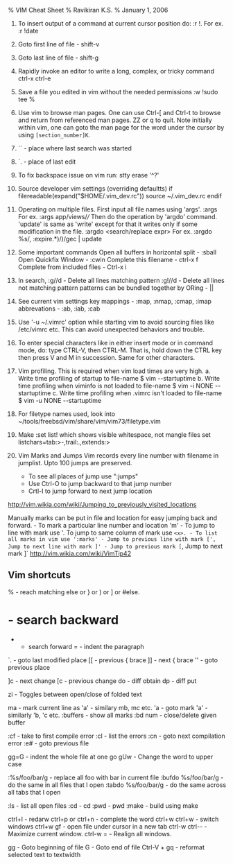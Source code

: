 % VIM Cheat Sheet
% Ravikiran K.S.
% January 1, 2006

1. To insert output of a command at current cursor position do:
:r !<command>. For ex. :r !date

2. Goto first line of file - shift-v
3. Goto last line of file - shift-g

4. Rapidly invoke an editor to write a long, complex, or tricky command
ctrl-x ctrl-e

4. Save a file you edited in vim without the needed permissions
:w !sudo tee %

5. Use vim to browse man pages. One can use Ctrl-[ and Ctrl-t
to browse and return from referenced man pages. ZZ or q to quit.
Note initially within vim, one can goto the man page for the
word under the cursor by using ``[section_number]K``.

6. `` - place where last search was started
7. `. - place of last edit

8. To fix backspace issue on vim run: stty erase '^?'

9. Source developer vim settings (overriding defaultts)
if filereadable(expand("$HOME/.vim_dev.rc"))
 source ~/.vim_dev.rc
endif

10. Operating on multiple files. First input all file names using 'args'.
:args <path-url-pattern> For ex. :args app/views/*/*
Then do the operation by 'argdo' command. 'update' is same as 'write' except for
that it writes only if some modification in the file.
:argdo <search/replace expr> For ex. :argdo %s/, :expire.*)/)/gec | update

11. Some important commands
Open all buffers in horizontal split    - :sball
Open Quickfix Window    - :cwin
Complete this filename  - ctrl-x f
Complete from included files - Ctrl-x i

12. In search,
:g/<pattern>/d  - Delete all lines matching pattern
:g!/<pattern>/d  - Delete all lines not matching pattern
patterns can be bundled together by ORing - <pat1>|<pat2>|<pat3>

13. See current vim settings
key mappings - :map, :nmap, :cmap, :imap
abbrevations - :ab, :iab, :cab

14. Use '-u ~/.vimrc' option while starting vim to avoid sourcing files
like /etc/vimrc etc. This can avoid unexpected behaviors and trouble.

15. To enter special characters like  in either insert mode or in command mode, do:
type CTRL-V, then CTRL-M. That is, hold down the CTRL key then press V and M in succession.
Same for other characters.

16. Vim profiling. This is required when vim load times are very high.
a. Write time profiling of startup to file-name
$ vim --startuptime <file-name>
b. Write time profiling when viminfo is not loaded to file-name
$ vim -i NONE --startuptime <file-name>
c. Write time profiling when .vimrc isn't loaded to file-name
$ vim -u NONE --startuptime <file-name>

17. For filetype names used, look into ~/tools/freebsd/vim/share/vim/vim73/filetype.vim

18. Make :set list! which shows visible whitespace, not mangle files
set listchars=tab:>-,trail:.,extends:>

19. Vim Marks and Jumps
Vim records every line number with filename in jumplist. Upto 100 jumps are preserved.
    - To see all places of jump use ":jumps"
    - Use <num>Ctrl-O to jump backward to that jump number
    - Crtl-I to jump forward to next jump location

http://vim.wikia.com/wiki/Jumping_to_previously_visited_locations

Manually marks can be put in file and location for easy jumping back and forward.
    - To mark a particular line number and location 'm<x>'
    - To jump to line with mark <x> use '<x>. To jump to same column of mark <x> use `<x>.
    - To list all marks in vim use ':marks'
    - Jump to previous line with mark [', Jump to next line with mark ]'
    - Jump to previous mark [`, Jump to next mark ]`
http://vim.wikia.com/wiki/VimTip42

## Vim shortcuts

% - reach matching else or } or ) or ] or #else.
# - search backward
* - search forward
= - indent the paragraph

`. - goto last modified place
[[ - previous { brace
]] - next { brace
'' - goto previous place

]c - next change
[c - previous change
do - diff obtain
dp - diff put

zi - Toggles between open/close of folded text

ma - mark current line as 'a' - similary mb, mc etc.
'a - goto mark 'a' - similarly 'b, 'c etc.
:buffers - show all marks
:bd num - close/delete given buffer

:cf - take to first compile error
:cl - list the errors
:cn - goto next compilation error
:e# - goto previous file

gg=G - indent the whole file at one go
gUw - Change the word to upper case

:%s/foo/bar/g - replace all foo with bar in current file
:bufdo %s/foo/bar/g - do the same in all files that I open
:tabdo %s/foo/bar/g - do the same across all tabs that I open

:ls - list all open files
:cd - cd
:pwd - pwd
:make - build using make

ctrl+l - redarw
ctrl+p or ctrl+n - complete the word
ctrl+w ctrl+w - switch windows
ctrl+w gf - open file under cursor in a new tab
ctrl-w ctrl-- - Maximize current window.
ctrl-w = - Realign all windows.

gg - Goto beginning of file
G - Goto end of file
Ctrl-V + gq - reformat selected text to textwidth
